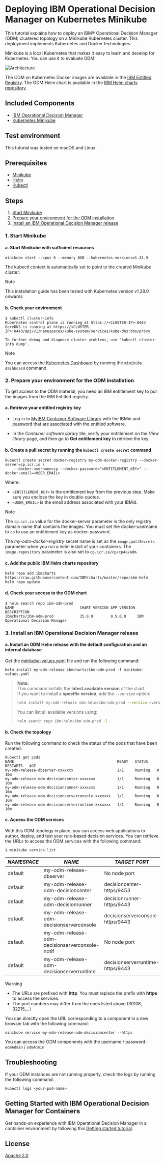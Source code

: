 # Deploying IBM Operational Decision Manager on Kubernetes Minikube

This tutorial explains how to deploy an IBM® Operational Decision Manager (ODM) clustered topology on a Minikube Kubernetes cluster. This deployment implements Kubernetes and Docker technologies.

Minikube is a local Kubernetes that makes it easy to learn and develop for Kubernetes. You can use it to evaluate ODM.

![Architecture](images/minikube-architecture.png)

The ODM on Kubernetes Docker images are available in the [IBM Entitled Registry](https://www.ibm.com/cloud/container-registry). The ODM Helm chart is available in the [IBM Helm charts repository](https://github.com/IBM/charts).

## Included Components

- [IBM Operational Decision Manager](https://www.ibm.com/docs/en/odm/9.5.0?topic=operational-decision-manager-certified-kubernetes-950)
- [Kubernetes Minikube](https://minikube.sigs.k8s.io/docs/)

## Test environment

This tutorial was tested on macOS and Linux.

## Prerequisites

- [Minikube](https://minikube.sigs.k8s.io/docs/start/)
- [Helm](https://helm.sh/docs/intro/install/)
- [Kubectl](https://kubernetes.io/docs/tasks/tools/install-kubectl-linux/)

## Steps

1. [Start Minikube](#1-start-minikube)
2. [Prepare your environment for the ODM installation](#2-prepare-your-environment-for-the-odm-installation)
3. [Install an IBM Operational Decision Manager release](#3-install-an-ibm-operational-decision-manager-release)

### 1. Start Minikube

#### a. Start Minikube with sufficient resources

```shell
minikube start --cpus 6 --memory 8GB --kubernetes-version=v1.31.9
```

The kubectl context is automatically set to point to the created Minikube cluster.

> [!NOTE]
> This installation guide has been tested with Kubernetes version v1.28.0 onwards

#### b. Check your environment

```shell
$ kubectl cluster-info
Kubernetes control plane is running at https://<CLUSTER-IP>:8443
CoreDNS is running at https://<CLUSTER-IP>:8443/api/v1/namespaces/kube-system/services/kube-dns:dns/proxy

To further debug and diagnose cluster problems, use 'kubectl cluster-info dump'.
```

> [!NOTE]
> You can access the [Kubernetes Dashboard](https://kubernetes.io/docs/tasks/access-application-cluster/web-ui-dashboard/) by running the `minikube dashboard` command.

### 2. Prepare your environment for the ODM installation

To get access to the ODM material, you need an IBM entitlement key to pull the images from the IBM Entitled registry.

#### a. Retrieve your entitled registry key

- Log in to [MyIBM Container Software Library](https://myibm.ibm.com/products-services/containerlibrary) with the IBMid and password that are associated with the entitled software.

- In the *Container software library* tile, verify your entitlement on the *View library* page, and then go to **Get entitlement key** to retrieve the key.

#### b. Create a pull secret by running the `kubectl create secret` command

```shell
kubectl create secret docker-registry my-odm-docker-registry --docker-server=cp.icr.io \
    --docker-username=cp --docker-password="<ENTITLEMENT_KEY>" --docker-email=<USER_EMAIL>
```

Where:

- `<ENTITLEMENT_KEY>` is the entitlement key from the previous step. Make sure you enclose the key in double-quotes.
- `<USER_EMAIL>` is the email address associated with your IBMid.

> [!NOTE]
> The `cp.icr.io` value for the docker-server parameter is the only registry domain name that contains the images. You must set the docker-username to `cp` to use an entitlement key as docker-password.

The *my-odm-docker-registry* secret name is set as the `image.pullSecrets` parameter when you run a helm install of your containers. The `image.repository` parameter is also set to `cp.icr.io/cp/cp4a/odm`.

#### c. Add the public IBM Helm charts repository

```shell
helm repo add ibmcharts https://raw.githubusercontent.com/IBM/charts/master/repo/ibm-helm
helm repo update
```

#### d. Check your access to the ODM chart

```shell
$ helm search repo ibm-odm-prod
NAME                              CHART VERSION APP VERSION DESCRIPTION
ibmcharts/ibm-odm-prod            25.0.0        9.5.0.0     IBM Operational Decision Manager
```

### 3. Install an IBM Operational Decision Manager release

#### a. Install an ODM Helm release with the default configuration and an internal database

Get the [minikube-values.yaml](./minikube-values.yaml) file and run the following command:

```shell
helm install my-odm-release ibmcharts/ibm-odm-prod -f minikube-values.yaml
```

> **Note:**  
> This command installs the **latest available version** of the chart.  
> If you want to install a **specific version**, add the `--version` option:
>
> ```bash
> helm install my-odm-release ibm-helm/ibm-odm-prod --version <version> -f minikube-values.yaml
> ```
>
> You can list all available versions using:
>
> ```bash
> helm search repo ibm-helm/ibm-odm-prod -l
> ```

#### b. Check the topology

Run the following command to check the status of the pods that have been created:

```shell
kubectl get pods
NAME                                               READY   STATUS    RESTARTS   AGE
my-odm-release-dbserver-xxxxxxx                    1/1     Running   0          16m
my-odm-release-odm-decisioncenter-xxxxxxx          1/1     Running   0          16m
my-odm-release-odm-decisionrunner-xxxxxxx          1/1     Running   0          16m
my-odm-release-odm-decisionserverconsole-xxxxxxx   1/1     Running   0          16m
my-odm-release-odm-decisionserverruntime-xxxxxxx   1/1     Running   0          16m

```

#### c. Access the ODM services

With this ODM topology in place, you can access web applications to author, deploy, and test your rule-based decision services. You can retrieve the URLs to access the ODM services with the following command:

```shell
$ minikube service list
```

| *NAMESPACE* | *NAME* | *TARGET PORT* | *URL* |
|---|---|---|---|
| default | my-odm-release-dbserver | No node port | |
| default | my-odm-release-odm-decisioncenter | decisioncenter-https/9453 | http://`<CLUSTER-IP>`:30108 |
| default | my-odm-release-odm-decisionrunner | decisionrunner-https/9443 | http://`<CLUSTER-IP>`:32215 |
| default | my-odm-release-odm-decisionserverconsole | decisionserverconsole-https/9443 | http://`<CLUSTER-IP>`:32040 |
| default | my-odm-release-odm-decisionserverconsole-notif | No node port | |
| default | my-odm-release-odm-decisionserverruntime | decisionserverruntime-https/9443  | http://`<CLUSTER-IP>`:32346 |

> [!WARNING]
> - The URLs are prefixed with **http**. You must replace the prefix with **https** to access the services.
> - The port numbers may differ from the ones listed above (30108, 32215,...)

You can directly open the URL corresponding to a component in a new browser tab with the following command:

```shell
minikube service my-odm-release-odm-decisioncenter --https
```

You can access the ODM components with the username / password : `odmAdmin` / `odmAdmin`

## Troubleshooting

If your ODM instances are not running properly, check the logs by running the following command:

```shell
kubectl logs <your-pod-name>
```

## Getting Started with IBM Operational Decision Manager for Containers

Get hands-on experience with IBM Operational Decision Manager in a container environment by following this [Getting started tutorial](https://github.com/DecisionsDev/odm-for-container-getting-started/blob/master/README.md).

## License

[Apache 2.0](/LICENSE)
